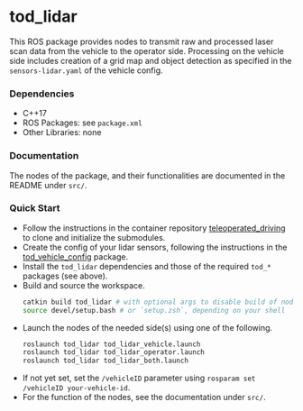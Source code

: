 # tod_lidar

This ROS package provides nodes to transmit raw and processed laser scan data from the vehicle to the operator side.
Processing on the vehicle side includes creation of a grid map and object detection as specified in the `sensors-lidar.yaml` of the vehicle config.


### Dependencies
  * C++17
  * ROS Packages: see `package.xml`
  * Other Libraries: none


### Documentation
The nodes of the package, and their functionalities are documented in the README under `src/`. 


### Quick Start
  * Follow the instructions in the container repository [teleoperated_driving](https://github.com/TUMFTM/teleoperated_driving)
  to clone and initialize the submodules.
  * Create the config of your lidar sensors, following the instructions in the
  [tod_vehicle_config](https://github.com/TUMFTM/tod_vehicle_interface/tree/master/tod_vehicle_config) package.
  * Install the `tod_lidar` dependencies and those of the required `tod_*` packages (see above).
  * Build and source the workspace.
    ```bash
    catkin build tod_lidar # with optional args to disable build of nodes on respective side: -DVEHICLE=OFF, -DOPERATOR=OFF
    source devel/setup.bash # or `setup.zsh`, depending on your shell
    ```
  * Launch the nodes of the needed side(s) using one of the following.
    ```bash
    roslaunch tod_lidar tod_lidar_vehicle.launch
    roslaunch tod_lidar tod_lidar_operator.launch
    roslaunch tod_lidar tod_lidar_both.launch
    ```
  * If not yet set, set the `/vehicleID` parameter using `rosparam set /vehicleID your-vehicle-id`.
  * For the function of the nodes, see the documentation under `src/`. 
